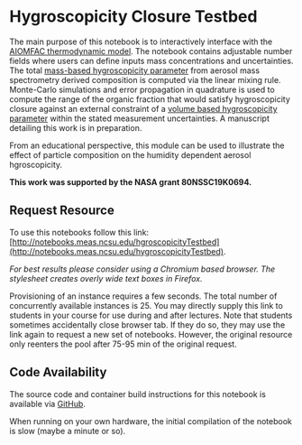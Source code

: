 # Hygroscopicity Closure Testbed

The main purpose of this notebook is to interactively interface with the [AIOMFAC thermodynamic model](http://www.aiomfac.caltech.edu/). The notebook contains adjustable number fields where users can define inputs mass concentrations and uncertainties. The total [mass-based hygroscopicity parameter](https://acp.copernicus.org/articles/13/717/2013/) from aerosol mass spectrometry derived composition is computed via the linear mixing rule. Monte-Carlo simulations and error propagation in quadrature is used to compute the range of the organic fraction that would satisfy hygroscopicity closure against an external constraint of a [volume based hygroscopicity parameter](https://acp.copernicus.org/articles/7/1961/2007/acp-7-1961-2007.html) within the stated measurement uncertainties. A manuscript detailing this work is in preparation. 

From an educational perspective, this module can be used to illustrate the effect of particle composition on the humidity dependent aerosol hgroscopicity.

**This work was supported by the NASA grant 80NSSC19K0694.**

## Request Resource

To use this notebooks follow this link: [http://notebooks.meas.ncsu.edu/hgroscopicityTestbed](http://notebooks.meas.ncsu.edu/hygroscopicityTestbed). 

*For best results please consider using a Chromium based browser. The stylesheet creates overly wide text boxes in Firefox.*

Provisioning of an instance requires a few seconds. The total number of concurrently available instances is 25. You may directly supply this link to students in your course for use during and after lectures. Note that students sometimes accidentally close browser tab. If they do so, they may use the link again to request a new set of notebooks. However, the original resource only reenters the pool after 75-95 min of the original request.

## Code Availability

The source code and container build instructions for this notebook is available via [GitHub](https://github.com/mdpetters/hygroscopicityClosureTestbed).

When running on your own hardware, the initial compilation of the notebook is slow (maybe a minute or so).  